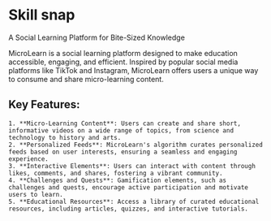# Skill snap
A Social Learning Platform for Bite-Sized Knowledge

MicroLearn is a social learning platform designed to make education accessible, engaging, and efficient. Inspired by popular social media platforms like TikTok and Instagram, MicroLearn offers users a unique way to consume and share micro-learning content.

## Key Features:
    1. **Micro-Learning Content**: Users can create and share short, informative videos on a wide range of topics, from science and technology to history and arts.
    2. **Personalized Feeds**: MicroLearn's algorithm curates personalized feeds based on user interests, ensuring a seamless and engaging experience.
    3. **Interactive Elements**: Users can interact with content through likes, comments, and shares, fostering a vibrant community.
    4. **Challenges and Quests**: Gamification elements, such as challenges and quests, encourage active participation and motivate users to learn.
    5. **Educational Resources**: Access a library of curated educational resources, including articles, quizzes, and interactive tutorials.
